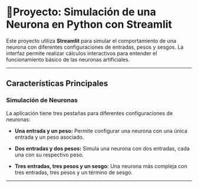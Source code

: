 # 🧠​ Proyecto: Simulación de una Neurona en Python con Streamlit

Este proyecto utiliza **Streamlit** para simular el comportamiento de una neurona con diferentes configuraciones de entradas, pesos y sesgos. La interfaz permite realizar cálculos interactivos para entender el funcionamiento básico de las neuronas artificiales.

---

## Características Principales

### **Simulación de Neuronas**
La aplicación tiene tres pestañas para diferentes configuraciones de neuronas:

- **Una entrada y un peso:**
  Permite configurar una neurona con una única entrada y un peso asociado.

- **Dos entradas y dos pesos:**
  Simula una neurona con dos entradas, cada una con su respectivo peso.

- **Tres entradas, tres pesos y un sesgo:**
  Una neurona más compleja con tres entradas, tres pesos y un término de sesgo.

---
